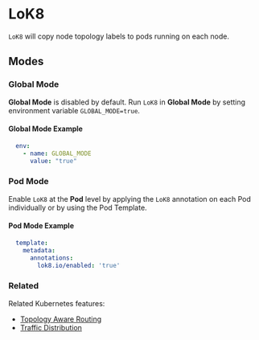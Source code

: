 # LoK8

`LoK8` will copy node topology labels to pods running on each node.

## Modes

### Global Mode

**Global Mode** is disabled by default. Run `LoK8` in **Global Mode** by setting environment variable `GLOBAL_MODE=true`.

#### Global Mode Example

``` yaml
  env:
    - name: GLOBAL_MODE
      value: "true"

```

### Pod Mode

Enable `LoK8` at the **Pod** level by applying the `LoK8` annotation on each Pod individually or by using the Pod Template.

#### Pod Mode Example

``` yaml
  template:
    metadata:
      annotations:
        lok8.io/enabled: 'true'
```

### Related

Related Kubernetes features:

* [Topology Aware Routing](https://kubernetes.io/docs/concepts/services-networking/topology-aware-routing/)
* [Traffic Distribution](https://kubernetes.io/docs/concepts/services-networking/service/#traffic-distribution)
